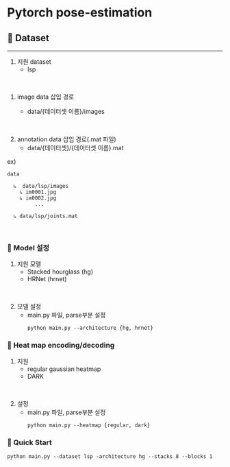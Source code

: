 # Pytorch pose-estimation



## 📍 Dataset
--------
1. 지원 dataset
    - lsp
  
<br>

1. image data 삽입 경로
   
    -  data/{데이터셋 이름}/images  
<br>

2. annotation data 삽입 경로(.mat 파일)
    -  data/{데이터셋}/{데이터셋 이름}.mat  

ex)
```
data

  ↳  data/lsp/images
    ↳ im0001.jpg
    ↳ im0002.jpg
         ...

  ↳ data/lsp/joints.mat
```
<br>

### 📍 Model 설정

1. 지원 모델
   - Stacked hourglass (hg)
   - HRNet (hrnet)  
<br>

2. 모델 설정
   -  main.py 파일, parse부분 설정  
        ``` 
        python main.py --architecture {hg, hrnet}
        ```
  

### 📍 Heat map encoding/decoding
1. 지원 
   - regular gaussian heatmap
   - DARK  
<br>

2. 설정
    - main.py 파일, parse부분 설정
        ```
        python main.py --heatmap {regular, dark}
        ```

### 📍 Quick Start

```
python main.py --dataset lsp -architecture hg --stacks 8 --blocks 1
```
